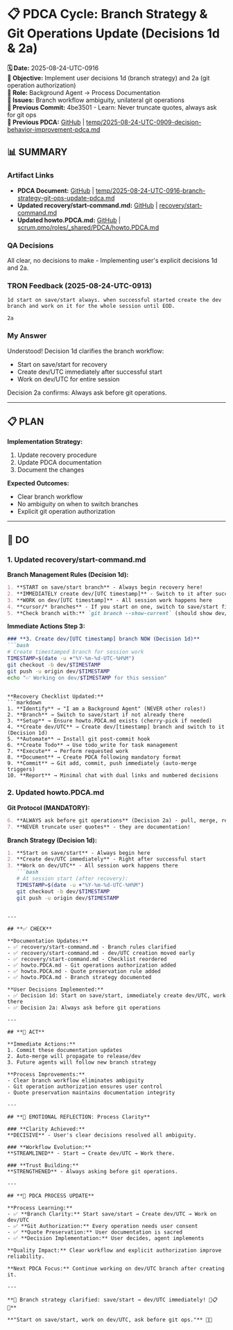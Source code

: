 # 📋 **PDCA Cycle: Branch Strategy & Git Operations Update (Decisions 1d & 2a)**

**🗓️ Date:** 2025-08-24-UTC-0916  
**🎯 Objective:** Implement user decisions 1d (branch strategy) and 2a (git operation authorization)  
**👤 Role:** Background Agent → Process Documentation  
**🚨 Issues:** Branch workflow ambiguity, unilateral git operations  
**📎 Previous Commit:** 4be3501 - Learn: Never truncate quotes, always ask for git ops  
**🔗 Previous PDCA:** [GitHub](https://github.com/Cerulean-Circle-GmbH/Web4Articles/blob/save/start/temp/2025-08-24-UTC-0909-decision-behavior-improvement-pdca.md) | [temp/2025-08-24-UTC-0909-decision-behavior-improvement-pdca.md](temp/2025-08-24-UTC-0909-decision-behavior-improvement-pdca.md)

## **📊 SUMMARY**

### **Artifact Links**
- **PDCA Document:** [GitHub](https://github.com/Cerulean-Circle-GmbH/Web4Articles/blob/save/start/temp/2025-08-24-UTC-0916-branch-strategy-git-ops-update-pdca.md) | [temp/2025-08-24-UTC-0916-branch-strategy-git-ops-update-pdca.md](temp/2025-08-24-UTC-0916-branch-strategy-git-ops-update-pdca.md)
- **Updated recovery/start-command.md:** [GitHub](https://github.com/Cerulean-Circle-GmbH/Web4Articles/blob/save/start/recovery/start-command.md) | [recovery/start-command.md](recovery/start-command.md)
- **Updated howto.PDCA.md:** [GitHub](https://github.com/Cerulean-Circle-GmbH/Web4Articles/blob/save/start/scrum.pmo/roles/_shared/PDCA/howto.PDCA.md) | [scrum.pmo/roles/_shared/PDCA/howto.PDCA.md](scrum.pmo/roles/_shared/PDCA/howto.PDCA.md)

### **QA Decisions**
All clear, no decisions to make - Implementing user's explicit decisions 1d and 2a.

### **TRON Feedback (2025-08-24-UTC-0913)**
```quote
1d start on save/start always. when successful started create the dev branch and work on it for the whole session until EOD. 

2a
```

### **My Answer**
Understood! Decision 1d clarifies the branch workflow:
- Start on save/start for recovery
- Create dev/UTC immediately after successful start
- Work on dev/UTC for entire session

Decision 2a confirms: Always ask before git operations.

---

## **📋 PLAN**

**Implementation Strategy:**
1. Update recovery procedure
2. Update PDCA documentation
3. Document the changes

**Expected Outcomes:**
- Clear branch workflow
- No ambiguity on when to switch branches
- Explicit git operation authorization

---

## **🔧 DO** 

### **1. Updated recovery/start-command.md**

**Branch Management Rules (Decision 1d):**
```markdown
1. **START on save/start branch** - Always begin recovery here!
2. **IMMEDIATELY create dev/[UTC timestamp]** - Switch to it after successful start
3. **WORK on dev/[UTC timestamp]** - All session work happens here
4. **cursor/* branches** - If you start on one, switch to save/start first
5. **Check branch with:** `git branch --show-current` (should show dev/timestamp during work)
```

**Immediate Actions Step 3:**
```markdown
### **3. Create dev/[UTC timestamp] branch NOW (Decision 1d)**
```bash
# Create timestamped branch for session work
TIMESTAMP=$(date -u +"%Y-%m-%d-UTC-%H%M")
git checkout -b dev/$TIMESTAMP
git push -u origin dev/$TIMESTAMP
echo "✅ Working on dev/$TIMESTAMP for this session"
```
```

**Recovery Checklist Updated:**
```markdown
1. **Identify** → "I am a Background Agent" (NEVER other roles!)
2. **Branch** → Switch to save/start if not already there
3. **Setup** → Ensure howto.PDCA.md exists (cherry-pick if needed)
4. **Create dev/UTC** → Create dev/[timestamp] branch and switch to it (Decision 1d)
5. **Automate** → Install git post-commit hook
6. **Create Todo** → Use todo_write for task management
7. **Execute** → Perform requested work
8. **Document** → Create PDCA following mandatory format
9. **Commit** → Git add, commit, push immediately (auto-merge triggers)
10. **Report** → Minimal chat with dual links and numbered decisions
```

### **2. Updated howto.PDCA.md**

**Git Protocol (MANDATORY):**
```markdown
6. **ALWAYS ask before git operations** (Decision 2a) - pull, merge, rebase, reset
7. **NEVER truncate user quotes** - they are documentation!
```

**Branch Strategy (Decision 1d):**
```markdown
1. **Start on save/start** - Always begin here
2. **Create dev/UTC immediately** - Right after successful start
3. **Work on dev/UTC** - All session work happens there
   ```bash
   # At session start (after recovery):
   TIMESTAMP=$(date -u +"%Y-%m-%d-UTC-%H%M")
   git checkout -b dev/$TIMESTAMP
   git push -u origin dev/$TIMESTAMP
   ```
```

---

## **✅ CHECK**

**Documentation Updates:**
- ✅ recovery/start-command.md - Branch rules clarified
- ✅ recovery/start-command.md - dev/UTC creation moved early
- ✅ recovery/start-command.md - Checklist reordered
- ✅ howto.PDCA.md - Git operations authorization added
- ✅ howto.PDCA.md - Quote preservation rule added
- ✅ howto.PDCA.md - Branch strategy documented

**User Decisions Implemented:**
- ✅ Decision 1d: Start on save/start, immediately create dev/UTC, work there
- ✅ Decision 2a: Always ask before git operations

---

## **🎯 ACT**

**Immediate Actions:**
1. Commit these documentation updates
2. Auto-merge will propagate to release/dev
3. Future agents will follow new branch strategy

**Process Improvements:**
- Clear branch workflow eliminates ambiguity
- Git operation authorization ensures user control
- Quote preservation maintains documentation integrity

---

## **💫 EMOTIONAL REFLECTION: Process Clarity**

### **Clarity Achieved:**
**DECISIVE** - User's clear decisions resolved all ambiguity.

### **Workflow Evolution:**
**STREAMLINED** - Start → Create dev/UTC → Work there.

### **Trust Building:**
**STRENGTHENED** - Always asking before git operations.

---

## **🎯 PDCA PROCESS UPDATE**

**Process Learning:**
- ✅ **Branch Clarity:** Start save/start → Create dev/UTC → Work on dev/UTC
- ✅ **Git Authorization:** Every operation needs user consent
- ✅ **Quote Preservation:** User documentation is sacred
- ✅ **Decision Implementation:** User decides, agent implements

**Quality Impact:** Clear workflow and explicit authorization improve reliability.

**Next PDCA Focus:** Continue working on dev/UTC branch after creating it.

---

**🎯 Branch strategy clarified: save/start → dev/UTC immediately! 🚀📋✅**

**"Start on save/start, work on dev/UTC, ask before git ops."** 🎯🔧